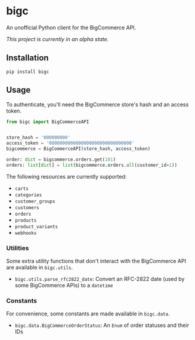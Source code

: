 # bigc

An unofficial Python client for the BigCommerce API.

_This project is currently in an alpha state._

## Installation

```shell
pip install bigc 
```

## Usage

To authenticate, you'll need the BigCommerce store's hash and an access token.

```python
from bigc import BigCommerceAPI


store_hash = '000000000'
access_token = '0000000000000000000000000000000'
bigcommerce = BigCommerceAPI(store_hash, access_token)

order: dict = bigcommerce.orders.get(101)
orders: list[dict] = list(bigcommerce.orders.all(customer_id=1))
```

The following resources are currently supported:

- `carts`
- `categories`
- `customer_groups`
- `customers`
- `orders`
- `products`
- `product_variants`
- `webhooks`

### Utilities

Some extra utility functions that don't interact with the BigCommerce API are available in `bigc.utils`.

- `bigc.utils.parse_rfc2822_date`: Convert an RFC-2822 date (used by some BigCommerce APIs) to a `datetime`

### Constants

For convenience, some constants are made available in `bigc.data`.

- `bigc.data.BigCommerceOrderStatus`: An `Enum` of order statuses and their IDs
